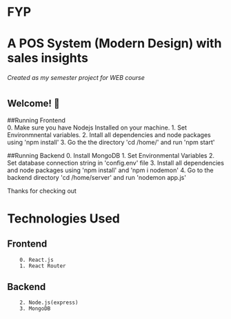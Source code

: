 # FYP

# A POS System (Modern Design) with sales insights
###### Created as my semester project for WEB course
#

## Welcome! 👋

##Running Frontend       
        0. Make sure you have Nodejs Installed on your machine. 
        1. Set Environmnental variables.
        2. Intall all dependencies and node packages using 'npm install'
        3. Go the the directory 'cd /home/' and run 'npm start'
        
##Running Backend
        0. Install MongoDB
        1. Set Environmental Variables
        2. Set database connection string in 'config.env' file
        3. Install all dependencies and node packages using 'npm install' and 'npm i nodemon'
        4. Go to the backend directory 'cd /home/server' and run 'nodemon app.js'        


Thanks for checking out


# Technologies Used
## Frontend
        0. React.js
        1. React Router
## Backend
        2. Node.js(express)
        3. MongoDB


